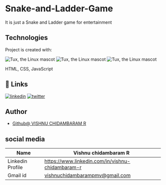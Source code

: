 # Snake-and-Ladder-Game
It is just a Snake and Ladder game for entertainment

## Technologies
Project is created with:

![Tux, the Linux mascot](https://img.icons8.com/color/48/40C057/html-5--v1.png)
![Tux, the Linux mascot](https://img.icons8.com/fluency/48/000000/css3.png) 
![Tux, the Linux mascot](https://img.icons8.com/fluency/48/000000/javascript.png)



 HTML, CSS, JavaScript

 ## 🔗 Links
[![linkedin](https://img.shields.io/badge/linkedin-0A66C2?style=for-the-badge&logo=linkedin&logoColor=white)](https://www.linkedin.com/in/vishnu-chidambaram-r)
[![twitter](https://img.shields.io/badge/twitter-1DA1F2?style=for-the-badge&logo=twitter&logoColor=white)](https://twitter.com/)


## Author
- [Github@ VISHNU CHIDAMBARAM R](https://www.github.com/VISHNU-CHIDAMBARAM-RADHAKRISHNAN)

## social media


| Name | Vishnu chidambaram R |
| ---------------|---------------|
| Linkedin Profile| https://www.linkedin.com/in/vishnu-chidambaram-r |
| Gmail id| vishnuchidambarampmv@gmail.com |
